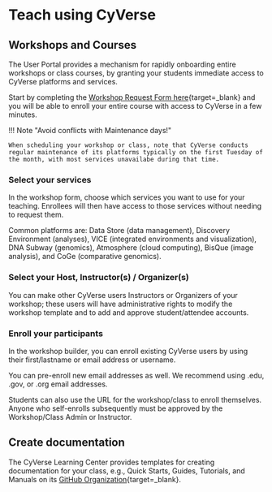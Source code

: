 # Teach using CyVerse 

## Workshops and Courses

The User Portal provides a mechanism for rapidly onboarding entire workshops or class courses, by granting your students immediate access to CyVerse platforms and services.

Start by completing the [Workshop Request Form here](https://user.cyverse.org/requests/8){target=_blank} and you will be able to enroll your entire course with access to CyVerse in a few minutes.

!!! Note "Avoid conflicts with Maintenance days!"

    When scheduling your workshop or class, note that CyVerse conducts regular maintenance of its platforms typically on the first Tuesday of the month, with most services unavailabe during that time. 
    

### Select your services

In the workshop form, choose which services you want to use for your teaching. Enrollees will then have access to
those services without needing to request them.

Common platforms are: Data Store (data management), Discovery Environment (analyses), VICE (integrated environments and visualization), DNA Subway (genomics), Atmosphere (cloud computing), BisQue (image analysis), and CoGe (comparative genomics).

### Select your Host, Instructor(s) / Organizer(s)

You can make other CyVerse users Instructors or Organizers of your workshop; these users will have administrative rights to modify the workshop template and to add and approve student/attendee accounts.

### Enroll your participants

In the workshop builder, you can enroll existing CyVerse users by using their first/lastname or email address or username. 

You can pre-enroll new email addresses as well. We recommend using .edu, .gov, or .org email addresses. 

Students can also use the URL for the workshop/class to enroll themselves. Anyone who self-enrolls subsequently must be approved by the Workshop/Class Admin or Instructor.

## Create documentation

The CyVerse Learning Center provides templates for creating documentation for your class, e.g., Quick Starts, Guides, Tutorials, and Manuals on its [GitHub Organization](){target=_blank}.
